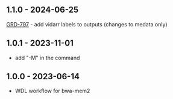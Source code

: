 ## 1.1.0 - 2024-06-25
[GRD-797](https://jira.oicr.on.ca/browse/GRD-797) - add vidarr labels to outputs (changes to medata only)
## 1.0.1 - 2023-11-01
- add "-M" in the command
## 1.0.0 - 2023-06-14
- WDL workflow for bwa-mem2
